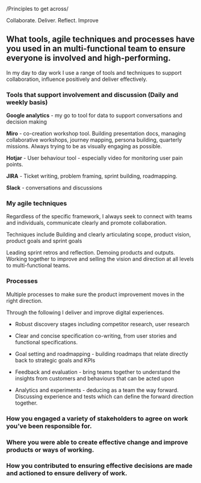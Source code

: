 /Principles to get across/
  
Collaborate. Deliver. Reflect. Improve

## What tools, agile techniques and processes have you used in an multi-functional team to ensure everyone is involved and high-performing.

In my day to day work I use a range of tools and techniques to support collaboration, influence positively and deliver effectively.
  
### Tools that support involvement and discussion (Daily and weekly basis)
**Google analytics** - my go to tool for data to support conversations and decision making

**Miro** - co-creation workshop tool. Building presentation docs, managing collaborative workshops, journey mapping, persona building, 
quarterly missions. Always trying to be as visually engaging as possible.

**Hotjar** - User behaviour tool - especially video for monitoring user pain points.

**JIRA** - Ticket writing, problem framing, sprint building, roadmapping.

**Slack** - conversations and discussions</p>
 
### My agile techniques
Regardless of the specific framework, I always seek to connect with teams and individuals, communicate clearly and promote collaboration.

Techniques include
Building and clearly articulating scope, product vision, product goals and sprint goals

Leading sprint retros and reflection. Demoing products and outputs. Working together to improve and selling the vision and direction at all levels to multi-functional teams.
  
### Processes
Multiple processes to make sure the product improvement moves in the right direction.

Through the following I deliver and improve digital experiences.
  
- Robust discovery stages including competitor research, user research

- Clear and concise specification co-writing, from user stories and functional specifications.

- Goal setting and roadmapping - building roadmaps that relate directly back to strategic goals and KPIs

- Feedback and evaluation - bring teams together to understand the insights from customers and behaviours that can be acted upon
  
- Analytics and experiments - deducing as a team the way forward. Discussing experience and tests which can define the forward direction together.


  
  
  





### How you engaged a variety of stakeholders to agree on work you’ve been responsible for.



  
  
  
  

### Where you were able to create effective change and improve products or ways of working.



  
  
  
  

### How you contributed to ensuring effective decisions are made and actioned to ensure delivery of work.



  
  
  
  
  
